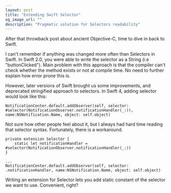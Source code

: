 ```yaml
---
layout: post
title: "Extending Swift Selector"
og_image_url: ""
description: "Pragmatic solution for Selectors readability"
---
```


After that throwback post about ancient Objective-C, time to dive in back to Swift.

I can't remember if anything was changed more often than Selectors in Swift. In Swift 2.0, you were able to write the selector as a String (i.e "buttonClicked"). Main problem with this approach is that the compiler can't check whether the method exists or not at compile time. No need to further explain how error prone this is.

However, later versions of Swift brought us some improvements, and deprecated stringified approach to selectors. In Swift 4, adding selector would look like this:
```wasm
NotificationCenter.default.addObserver(self, selector: #selector(NotificationObserver.notificationHandler(_:)), name:NSNotification.Name, object: self.object)
```

Not sure how other people feel about it, but I always had hard time reading that selector syntax. Fortunately, there is a workaround.
```wasm
private extension Selector {
    static let notificationHandler = #selector(NotificationObserver.notificationHandler(_:))
}

...
NotificationCenter.default.addObserver(self, selector: .notificationHandler, name:NSNotification.Name, object: self.object)
```

Writing an extension for Selector lets you add static constant of the selector we want to use.
Convenient, right?

